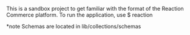 This is a sandbox project to get familiar with the format of the Reaction Commerce platform.
To run the application, use $ reaction

*note  Schemas are located in lib/collections/schemas
